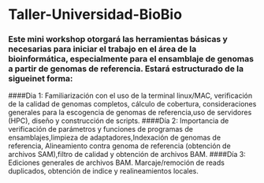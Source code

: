 # Taller-Universidad-BioBio
### Este mini workshop otorgará las herramientas básicas y necesarias para iniciar el trabajo en el área de la bioinformática, especialmente para el ensamblaje de genomas a partir de genomas de referencia. Estará estructurado de la sigueinet forma:

####Dia 1: Familiarización con el uso de la terminal linux/MAC, verificación de la calidad de genomas completos, cálculo de cobertura, consideraciones generales para la escogencia de genomas de referencia,uso de servidores (HPC), diseño y construcción de scripts.
####Día 2: Importancia de verificación de parámetros y funciones de programas de ensamblajes,limpieza de adaptadores,Indexación de genomas de referencia, Alineamiento contra genoma de referencia (obtención de archivos SAM),filtro de calidad y obtención de archivos BAM.
####Día 3: Ediciones generales de archivos BAM. Marcaje/remoción de reads duplicados, obtención de indice y realineamientos locales.
